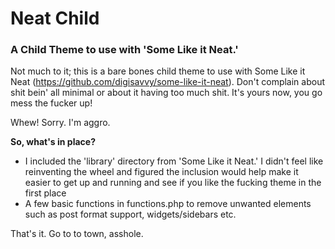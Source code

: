 # Neat Child

### A Child Theme to use with 'Some Like it Neat.'


Not much to it; this is a bare bones child theme to use with Some Like it Neat (https://github.com/digisavvy/some-like-it-neat). Don't complain about shit bein' all minimal or about it having too much shit. It's yours now, you go mess the fucker up!

Whew! Sorry. I'm aggro. 


**So, what's in place?**

* I included the 'library' directory from 'Some Like it Neat.' I didn't feel like reinventing the wheel and figured the inclusion would help make it easier to get up and running and see if you like the fucking theme in the first place
* A few basic functions in functions.php to remove unwanted elements such as post format support, widgets/sidebars etc.

That's it. Go to to town, asshole.
